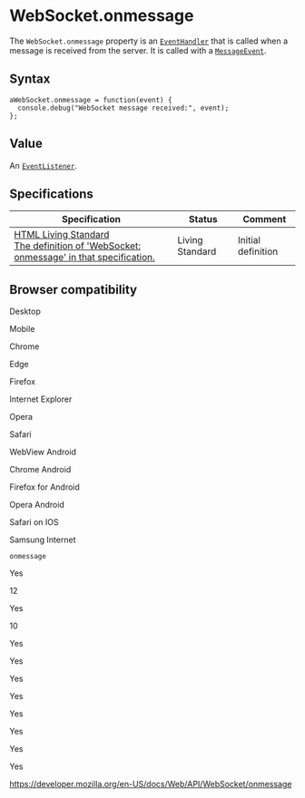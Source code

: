 WebSocket.onmessage
===================

The `WebSocket.onmessage` property is an [`EventHandler`](https://developer.mozilla.org/en-US/docs/Web/Events/Event_handlers) that is called when a message is received from the server. It is called with a [`MessageEvent`](../messageevent).

Syntax
------

    aWebSocket.onmessage = function(event) {
      console.debug("WebSocket message received:", event);
    };

Value
-----

An [`EventListener`](../eventlistener).

Specifications
--------------

<table><thead><tr class="header"><th>Specification</th><th>Status</th><th>Comment</th></tr></thead><tbody><tr class="odd"><td><a href="https://html.spec.whatwg.org/multipage/#handler-websocket-onmessage">HTML Living Standard<br />
<span class="small">The definition of 'WebSocket: onmessage' in that specification.</span></a></td><td><span class="spec-living">Living Standard</span></td><td>Initial definition</td></tr></tbody></table>

Browser compatibility
---------------------

Desktop

Mobile

Chrome

Edge

Firefox

Internet Explorer

Opera

Safari

WebView Android

Chrome Android

Firefox for Android

Opera Android

Safari on IOS

Samsung Internet

`onmessage`

Yes

12

Yes

10

Yes

Yes

Yes

Yes

Yes

Yes

Yes

Yes

<a href="https://developer.mozilla.org/en-US/docs/Web/API/WebSocket/onmessage" class="_attribution-link">https://developer.mozilla.org/en-US/docs/Web/API/WebSocket/onmessage</a>
